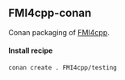 ## FMI4cpp-conan

Conan packaging of [FMI4cpp](https://github.com/NTNU-IHB/FMI4cpp).

#### Install recipe
```bash
conan create . FMI4cpp/testing
```
